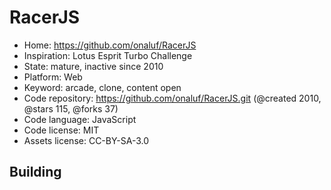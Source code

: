 # RacerJS

- Home: https://github.com/onaluf/RacerJS
- Inspiration: Lotus Esprit Turbo Challenge
- State: mature, inactive since 2010
- Platform: Web
- Keyword: arcade, clone, content open
- Code repository: https://github.com/onaluf/RacerJS.git (@created 2010, @stars 115, @forks 37)
- Code language: JavaScript
- Code license: MIT
- Assets license: CC-BY-SA-3.0

## Building
